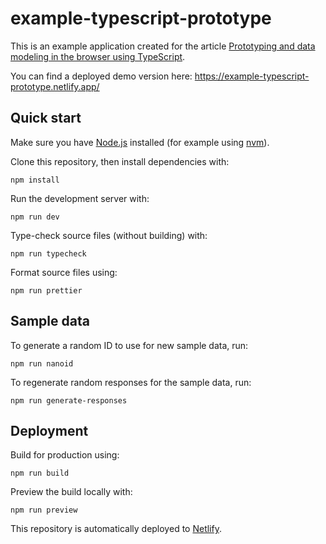 # example-typescript-prototype

This is an example application created for the article [Prototyping and data modeling in the browser using TypeScript](https://nicolashery.com/prototyping-with-typescript/).

You can find a deployed demo version here: https://example-typescript-prototype.netlify.app/

## Quick start

Make sure you have [Node.js](https://nodejs.org/) installed (for example using [nvm](https://github.com/nvm-sh/nvm)).

Clone this repository, then install dependencies with:

```
npm install
```

Run the development server with:

```
npm run dev
```

Type-check source files (without building) with:

```
npm run typecheck
```

Format source files using:

```
npm run prettier
```

## Sample data

To generate a random ID to use for new sample data, run:

```
npm run nanoid
```

To regenerate random responses for the sample data, run:

```
npm run generate-responses
```

## Deployment

Build for production using:

```
npm run build
```

Preview the build locally with:

```
npm run preview
```

This repository is automatically deployed to [Netlify](https://www.netlify.com/).
